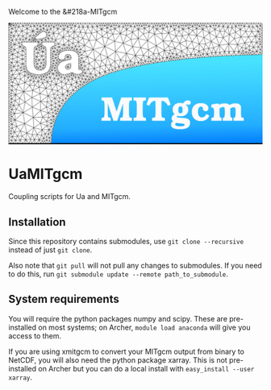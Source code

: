 Welcome to the &#218a-MITgcm 

![Ua-MITgcm-logo](./logo/UaMITgcm.png "UaMITgcm")

# UaMITgcm
Coupling scripts for Ua and MITgcm.

## Installation

Since this repository contains submodules, use `git clone --recursive` instead of just `git clone`.

Also note that `git pull` will not pull any changes to submodules. If you need to do this, run `git submodule update --remote path_to_submodule`.

## System requirements

You will require the python packages numpy and scipy. These are pre-installed on most systems; on Archer, `module load anaconda` will give you access to them.

If you are using xmitgcm to convert your MITgcm output from binary to NetCDF, you will also need the python package xarray. This is not pre-installed on Archer but you can do a local install with `easy_install --user xarray`.

